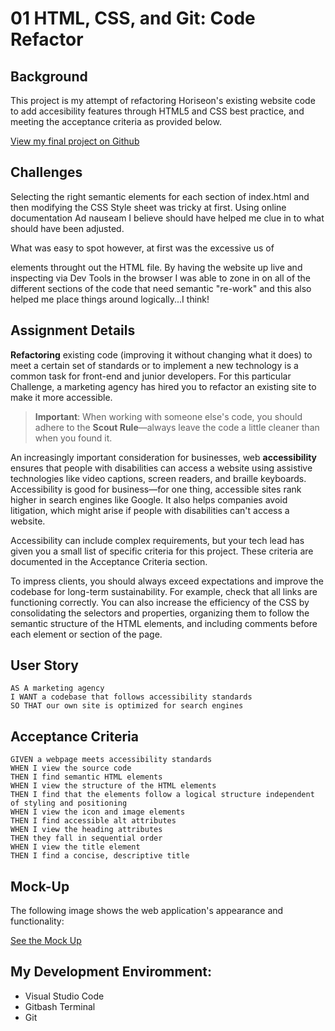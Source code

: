 # 01 HTML, CSS, and Git: Code Refactor

## Background

This project is my attempt of refactoring Horiseon's existing website code to add accesibility features through HTML5 and CSS best practice, and meeting the acceptance criteria as provided below.

[View my final project on Github](https://samdemarco.github.io/horiseon-code-refactoring-project/)

## Challenges

Selecting the right semantic elements for each section of index.html and then modifying the CSS Style sheet was tricky at first. Using online documentation Ad nauseam I believe should have helped me clue in to what should have been adjusted. 

What was easy to spot however, at first was the excessive us of <div> elements throught out the HTML file. By having the website up live and inspecting via Dev Tools in the browser I was able to zone in on all of the different sections of the code that need semantic "re-work" and this also helped me place things around logically...I think!
  
## Assignment Details 

**Refactoring** existing code (improving it without changing what it does) to meet a certain set of standards or to implement a new technology is a common task for front-end and junior developers. For this particular Challenge, a marketing agency has hired you to refactor an existing site to make it more accessible. 

> **Important**: When working with someone else's code, you should adhere to the **Scout Rule**&mdash;always leave the code a little cleaner than when you found it.

An increasingly important consideration for businesses, web **accessibility** ensures that people with disabilities can access a website using assistive technologies like video captions, screen readers, and braille keyboards. Accessibility is good for business&mdash;for one thing, accessible sites rank higher in search engines like Google. It also helps companies avoid litigation, which might arise if people with disabilities can't access a website.

Accessibility can include complex requirements, but your tech lead has given you a small list of specific criteria for this project. These criteria are documented in the Acceptance Criteria section.

To impress clients, you should always exceed expectations and improve the codebase for long-term sustainability. For example, check that all links are functioning correctly. You can also increase the efficiency of the CSS by consolidating the selectors and properties, organizing them to follow the semantic structure of the HTML elements, and including comments before each element or section of the page.

## User Story

```
AS A marketing agency
I WANT a codebase that follows accessibility standards
SO THAT our own site is optimized for search engines
```

## Acceptance Criteria

```
GIVEN a webpage meets accessibility standards
WHEN I view the source code
THEN I find semantic HTML elements
WHEN I view the structure of the HTML elements
THEN I find that the elements follow a logical structure independent of styling and positioning
WHEN I view the icon and image elements
THEN I find accessible alt attributes
WHEN I view the heading attributes
THEN they fall in sequential order
WHEN I view the title element
THEN I find a concise, descriptive title
```

## Mock-Up

The following image shows the web application's appearance and functionality:

[See the Mock Up](https://github.com/Samdemarco/horiseon-code-refactoring-project/blob/main/assets/images/01-html-css-git-homework-demo.png)
  
## My Development Enviromment:
  
  * Visual Studio Code
  * Gitbash Terminal
  * Git
  





